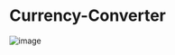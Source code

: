 # Currency-Converter
![image](https://github.com/abdulmoiz248/Currency-Converter/assets/124524932/9170574e-3afa-40bd-8892-38b53d8d7cbd)

